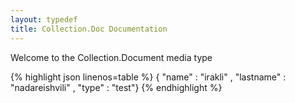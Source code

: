 ```yaml
---
layout: typedef
title: Collection.Doc Documentation
---
```


Welcome to the Collection.Document media type

{% highlight json linenos=table %}
{ "name"     : "irakli"
, "lastname" : "nadareishvili"
, "type"	 : "test"}
{% endhighlight %}
